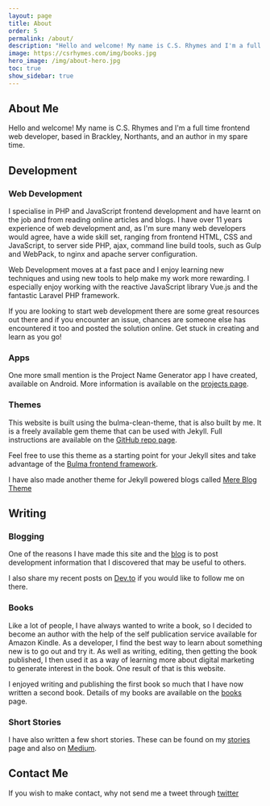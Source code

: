 ```yaml
---
layout: page
title: About
order: 5
permalink: /about/
description: "Hello and welcome! My name is C.S. Rhymes and I'm a full time web developer and a part time author"
image: https://csrhymes.com/img/books.jpg
hero_image: /img/about-hero.jpg
toc: true
show_sidebar: true
---
```


## About Me 

Hello and welcome! My name is C.S. Rhymes and I'm a full time frontend web developer, based in Brackley, Northants, and an author in my spare time.

## Development

### Web Development

I specialise in PHP and JavaScript frontend development and have learnt on the job and from reading online articles and blogs. I have over 11 years experience of web development and, as I'm sure many web developers would agree, have a wide skill set, ranging from frontend HTML, CSS and JavaScript, to server side PHP, ajax, command line build tools, such as Gulp and WebPack, to nginx and apache server configuration.

Web Development moves at a fast pace and I enjoy learning new techniques and using new tools to help make my work more rewarding. I especially enjoy working with the reactive JavaScript library Vue.js and the fantastic Laravel PHP framework.

If you are looking to start web development there are some great resources out there and if you encounter an issue, chances are someone else has encountered it too and posted the solution online. Get stuck in creating and learn as you go!

### Apps
One more small mention is the Project Name Generator app I have created, available on Android. More information is available on the [projects page](/projects).

### Themes

This website is built using the bulma-clean-theme, that is also built by me. It is a freely available gem theme that can be used with Jekyll. Full instructions are available on the [GitHub repo page](https://github.com/chrisrhymes/bulma-clean-theme#installation).

Feel free to use this theme as a starting point for your Jekyll sites and take advantage of the [Bulma frontend framework](https://bulma.io/).

I have also made another theme for Jekyll powered blogs called [Mere Blog Theme](https://github.com/chrisrhymes/mere-blog-theme)

## Writing

### Blogging

One of the reasons I have made this site and the [blog](/blog) is to post development information that I discovered that may be useful to others. 

I also share my recent posts on [Dev.to](https://dev.to/chrisrhymes) if you would like to follow me on there.

### Books

Like a lot of people, I have always wanted to write a book, so I decided to become an author with the help of the self publication service available for Amazon Kindle. As a developer, I find the best way to learn about something new is to go out and try it. As well as writing, editing, then getting the book published, I then used it as a way of learning more about digital marketing to generate interest in the book. One result of that is this website.

I enjoyed writing and publishing the first book so much that I have now written a second book. Details of my books are available on the [books](/books/) page. 

### Short Stories

I have also written a few short stories. These can be found on my [stories](/stories) page and also on [Medium](https://medium.com/short-stories-by-cs-rhymes).



## Contact Me

If you wish to make contact, why not send me a tweet through [twitter](https://twitter.com/chrisrhymes)



